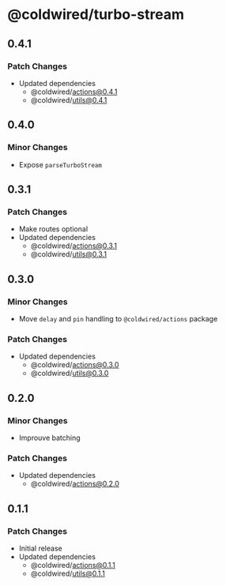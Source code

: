 # @coldwired/turbo-stream

## 0.4.1

### Patch Changes

- Updated dependencies
  - @coldwired/actions@0.4.1
  - @coldwired/utils@0.4.1

## 0.4.0

### Minor Changes

- Expose `parseTurboStream`

## 0.3.1

### Patch Changes

- Make routes optional
- Updated dependencies
  - @coldwired/actions@0.3.1
  - @coldwired/utils@0.3.1

## 0.3.0

### Minor Changes

- Move `delay` and `pin` handling to `@coldwired/actions` package

### Patch Changes

- Updated dependencies
  - @coldwired/actions@0.3.0
  - @coldwired/utils@0.3.0

## 0.2.0

### Minor Changes

- Improuve batching

### Patch Changes

- Updated dependencies
  - @coldwired/actions@0.2.0

## 0.1.1

### Patch Changes

- Initial release
- Updated dependencies
  - @coldwired/actions@0.1.1
  - @coldwired/utils@0.1.1
